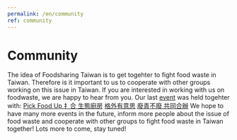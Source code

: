 ```yaml
---
permalink: /en/community
ref: community
---
```


# Community

The idea of Foodsharing Taiwan is to get togehter to fight food waste in Taiwan.
Therefore is it important to us to cooperate with other groups working on this issue in Taiwan.
If you are interested in working with us on foodwaste, we are happy to hear from you.
Our last [event](https://www.facebook.com/events/1488546647928864/) was held togehter with:
[Pick Food Up 扌合 生態廚房](https://www.facebook.com/pickfoodup/)
[格外有意思](https://www.facebook.com/ProjectOffGrades/)
[廢青不廢 共同合辦](https://www.facebook.com/TWZeroWasteYouth/)
We hope to have many more events in the future, inform more people about the issue of food waste and cooperate with other groups to fight food waste in Taiwan together!
Lots more to come, stay tuned!



